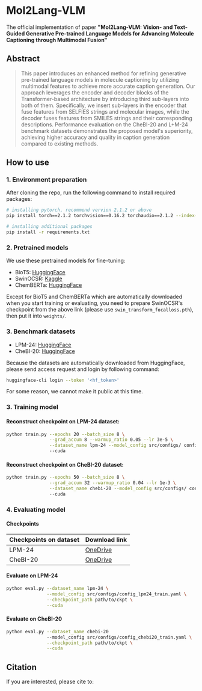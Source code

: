 # Mol2Lang-VLM
The official implementation of paper **"Mol2Lang-VLM: Vision- and Text-Guided Generative Pre-trained Language Models for Advancing Molecule Captioning through Multimodal Fusion"**

## Abstract
> This paper introduces an enhanced method for refining generative pre-trained language models in molecule captioning by utilizing multimodal features to achieve more accurate caption generation. Our approach leverages the encoder and decoder blocks of the Transformer-based architecture by introducing third sub-layers into both of them. Specifically, we insert sub-layers in the encoder that fuse features from SELFIES strings and molecular images, while the decoder fuses features from SMILES strings and their corresponding descriptions. Performance evaluation on the CheBI-20 and L+M-24 benchmark datasets demonstrates the proposed model's superiority, achieving higher accuracy and quality in caption generation compared to existing methods.

## How to use

### 1. Environment preparation
After cloning the repo, run the following command to install required packages:
```zsh
# installing pytorch, recommend vervion 2.1.2 or above
pip install torch==2.1.2 torchvision==0.16.2 torchaudio==2.1.2 --index-url https://download.pytorch.org/whl/cu121 

# installing additional packages
pip install -r requirements.txt
```

### 2. Pretrained models
We use these pretrained models for fine-tuning:

- BioT5: [HuggingFace](https://huggingface.co/QizhiPei/biot5-base)
- SwinOCSR: [Kaggle](https://www.kaggle.com/datasets/gogogogo11/moedel)
- ChemBERTa: [HuggingFace](https://huggingface.co/seyonec/ChemBERTa-zinc-base-v1)

Except for BioT5 and ChemBERTa which are automatically downloaded when you start training or evaluating, you need to prepare SwinOCSR's checkpoint from the above link (please use `swin_transform_focalloss.pth`), then put it into `weights/`.

### 3. Benchmark datasets
- LPM-24: [HuggingFace](https://huggingface.co/datasets/duongttr/LPM-24-extend)
- CheBI-20: [HuggingFace](https://huggingface.co/datasets/duongttr/chebi-20-new)

Because the datasets are automatically downloaded from HuggingFace, please send access request and login by following command:
```zsh
huggingface-cli login --token '<hf_token>'
```

For some reason, we cannot make it public at this time.

### 3. Training model

#### Reconstruct checkpoint on LPM-24 dataset:

```zsh
python train.py --epochs 20 --batch_size 8 \
                --grad_accum 8 --warmup_ratio 0.05 --lr 3e-5 \
                --dataset_name lpm-24 --model_config src/configs/ config_lpm24_train.yaml \ 
                --cuda
```

#### Reconstruct checkpoint on CheBI-20 dataset:
```zsh
python train.py --epochs 50 --batch_size 8 \
                --grad_accum 32 --warmup_ratio 0.04 --lr 1e-3 \
                --dataset_name chebi-20 --model_config src/configs/ config_chebi20_train.yaml \ 
                --cuda
```

### 4. Evaluating model
#### Checkpoints
| Checkpoints on dataset| Download link |
|---|---|
|LPM-24|[OneDrive](https://1drv.ms/f/c/fa72f5f3c0e55162/Eu0ZV-wkkcJGuvdqKEH4xBcB5dOg_xoIWe7-aK-GTwWa_g?e=00RVcf)|
|CheBI-20|[OneDrive](https://1drv.ms/f/c/fa72f5f3c0e55162/Eu0ZV-wkkcJGuvdqKEH4xBcB5dOg_xoIWe7-aK-GTwWa_g?e=00RVcf)|

#### Evaluate on LPM-24
```zsh
python eval.py --dataset_name lpm-24 \
               --model_config src/configs/config_lpm24_train.yaml \
               --checkpoint_path path/to/ckpt \
               --cuda
```

#### Evaluate on CheBI-20
```zsh
python eval.py --dataset_name chebi-20 
               --model_config src/configs/config_chebi20_train.yaml \
               --checkpoint_path path/to/ckpt \
               --cuda
```

## Citation
If you are interested, please cite to:
```

```